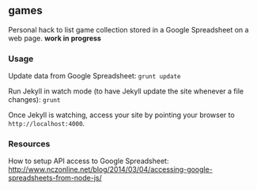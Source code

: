 ## games

Personal hack to list game collection stored in a Google Spreadsheet on a web page. **work in progress**

### Usage

Update data from Google Spreadsheet:
`grunt update`

Run Jekyll in watch mode (to have Jekyll update the site whenever a file changes):
`grunt`

Once Jekyll is watching, access your site by pointing your browser to `http://localhost:4000`.

### Resources

How to setup API access to Google Spreadsheet:
http://www.nczonline.net/blog/2014/03/04/accessing-google-spreadsheets-from-node-js/
